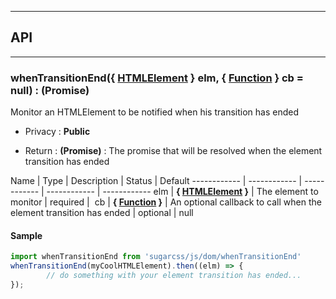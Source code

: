 


-----------------------------
## API
-----------------------------

### whenTransitionEnd({ <a class="link" href="https://developer.mozilla.org/fr/docs/Web/API/HTMLElement" target="_blank" title="HTMLElement">HTMLElement</a> } elm, { <a class="link" href="https://developer.mozilla.org/fr/docs/Web/JavaScript/Reference/Objets_globaux/Function" target="_blank" title="Function">Function</a> } cb = null) : (Promise)
Monitor an HTMLElement to be notified when his transition has ended

- Privacy : **Public**

- Return : **(Promise)** : The promise that will be resolved when the element transition has ended

Name | Type | Description | Status | Default
------------ | ------------ | ------------ | ------------ | ------------
elm | **{ <a class="link" href="https://developer.mozilla.org/fr/docs/Web/API/HTMLElement" target="_blank" title="HTMLElement">HTMLElement</a> }** | The element to monitor | required | 
cb | **{ <a class="link" href="https://developer.mozilla.org/fr/docs/Web/JavaScript/Reference/Objets_globaux/Function" target="_blank" title="Function">Function</a> }** | An optional callback to call when the element transition has ended | optional | null


#### Sample
```js
import whenTransitionEnd from 'sugarcss/js/dom/whenTransitionEnd'
whenTransitionEnd(myCoolHTMLElement).then((elm) => {
		// do something with your element transition has ended...
});

```



